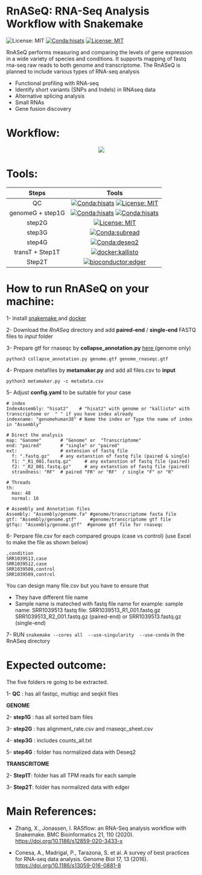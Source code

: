 # RnASeQ: RNA-Seq Analysis Workflow with Snakemake
![License: MIT](https://img.shields.io/badge/ubuntu-20.04.3-green.svg)
[![Conda:hisats](https://img.shields.io/badge/snakemake-v7.14.0-green.svg)](https://snakemake.github.io/)
[![License: MIT](https://img.shields.io/badge/License-MIT-yellow.svg)](https://opensource.org/licenses/MIT)

RnASeQ performs measuring and comparing the levels of gene expression in a wide variety of species and conditions. It supports mapping of fastq rna-seq raw reads  to both genome and transcriptome. The RnASeQ is planned to include various types of RNA-seq analysis

- Functional profiling with RNA-seq
- Identify short variants (SNPs and Indels) in RNAseq data
- Alternative splicing analysis
- Small RNAs
- Gene fusion discovery

# Workflow:
<p align="center">
  <img  src="https://user-images.githubusercontent.com/66043140/194846073-8548eff8-3e5b-4a00-9481-4be4811d92c3.png" >
  </p>


# Tools: 
| Steps | Tools|
| :---:   | :---:  |
| QC |[![Conda:hisats](https://img.shields.io/badge/docker--staphb-multiqc-blue.svg)](https://hub.docker.com/r/staphb/multiqc) [![License: MIT](https://img.shields.io/badge/docker--staphb-fastqc-blue.svg)](https://hub.docker.com/r/staphb/fastqc) |
| genomeG + step1G |[![Conda:hisats](https://img.shields.io/badge/docker--condaforge-mambaforge-blue.svg)](docker://condaforge/mambaforge) [![Conda:hisats](https://img.shields.io/badge/bioconda-Hisat2-important.svg)](https://anaconda.org/bioconda/hisat2)  |
| step2G |[![License: MIT](https://img.shields.io/badge/bioconda-rna--seqc-blue.svg)](https://anaconda.org/bioconda/rna-seqc) |
| step3G |[![Conda:subread](https://img.shields.io/badge/bioconda-subread-critical.svg)](https://anaconda.org/bioconda/subread) |
| step4G | [![Conda:deseq2](https://img.shields.io/badge/bioconductor-deseq2-important.svg)](https://anaconda.org/bioconda/bioconductor-deseq2) |
| transT + Step1T | [![docker:kallisto](https://img.shields.io/badge/docker-kallisto-important.svg)](https://hub.docker.com/r/zlskidmore/kallisto) |
| Step2T  | [![bioconductor:edger](https://img.shields.io/badge/bioconductor-edger-important.svg)](https://anaconda.org/bioconda/bioconductor-edger) |


 
# How to run RnASeQ on your machine:
1- Install  <a href="https://snakemake.readthedocs.io/en/stable/getting_started/installation.html" target="_blank">snakemake </a> and 
<a href="https://docs.docker.com/engine/install/ubuntu/" target="_blank"> docker </a> 

2- Download the *RnASeq* directory and add **paired-end** / **single-end** FASTQ files to *input* folder

3- Prepare gtf for rnaseqc by **collapse_annotation.py** <a href="https://raw.githubusercontent.com/broadinstitute/gtex-pipeline/master/gene_model/collapse_annotation.py" target="_blank">here </a> (genome only) 

``` python3 collapse_annotation.py genome.gtf genome_rnaseqc.gtf ``` 

4- Prepare metafiles by **metamaker.py** and add all files.csv to **input**

``` python3 metamaker.py -c metadata.csv ``` 


5- Adjust **config.yaml** to be suitable for your case

```
# index
IndexAssembly: "hisat2"    # "hisat2" with genome or "kallisto" with transcriptome or  " " if you have index already
indexname: "genomehuman38" # Name the index or Type the name of index in "Assembly"

# Direct the analysis
map: "Ganome"       # "Genome" or  "Transcriptome" 
end: "paired"       # "single" or "paired"
ext:                # extension of fastq file
  f: ".fastq.gz"    # any extanstion of fastq file (paired & single)
  f1: "_R1_001.fastq.gz"     # any extanstion of fastq file (paired)
  f2: "_R2_001.fastq.gz"     # any extanstion of fastq file (paired)
  strandness: "RF"  # paired "FR" or "RF"  / single "F" or "R"

# Threads
th:
  max: 48
  normal: 16

# Assembly and Annotation files
Assembly: "Assembly/genome.fa" #genome/transcriptome fasta file
gtf: "Assembly/genome.gtf"     #genome/transcriptome gtf file
gtfqc: "Assembly/genome.gtf"  #genome gtf file for rnaseqc
```
6- Perpare file.csv for each compared groups (case vs control) (use Excel to make the file as shown below)

```
,condition
SRR1039513,case
SRR1039512,case
SRR1039508,control
SRR1039509,control
```
You can design many file.csv but you have to ensure that
- They have different file name
- Sample name is mateched with fastq file name for example:
sample name: SRR1039513 
fastq file: SRR1039513_R1_001.fastq.gz SRR1039513_R2_001.fastq.gz (paired-end) or SRR1039513.fastq.gz (single-end)

7-  RUN ``` snakemake --cores all  --use-singularity  --use-conda ``` in the RnASeq directory 

# Expected outcome:

The five folders re going to be extracted.

1- **QC** : has all fastqc, multiqc and seqkit files 

**GENOME**

2- **step1G** : has all sorted bam files

3- **step2G** : has alignment_rate.csv and rnaseqc_sheet.csv

4- **step3G** : includes counts_all.txt 

5- **step4G** : folder has normalized data with Deseq2

**TRANSCRITOME**

2- **Step1T**: folder has all TPM reads for each sample

3- **Step2T**: folder has normalized data with edger

# Main References:

- Zhang, X., Jonassen, I. RASflow: an RNA-Seq analysis workflow with Snakemake. BMC Bioinformatics 21, 110 (2020). https://doi.org/10.1186/s12859-020-3433-x

- Conesa, A., Madrigal, P., Tarazona, S. et al. A survey of best practices for RNA-seq data analysis. Genome Biol 17, 13 (2016). https://doi.org/10.1186/s13059-016-0881-8

